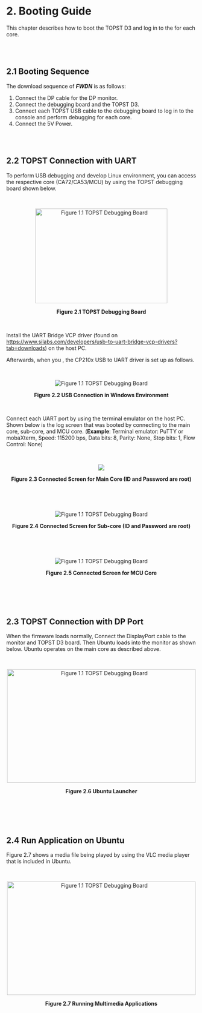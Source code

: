 #  2. Booting Guide

This chapter describes how to boot the TOPST D3 and log in to the for each core.

<br><br>

## 2.1 Booting Sequence

The download sequence of ***FWDN*** is as follows:

1. Connect the DP cable for the DP monitor.
2. Connect the debugging board and the TOPST D3.
3. Connect each TOPST USB cable to the debugging board to log in to the console and perform debugging for each core.
4. Connect the 5V Power.

<br><br>

## 2.2 TOPST Connection with UART

To perform USB debugging and develop Linux environment, you can access the respective core (CA72/CA53/MCU) by using the TOPST debugging board shown below.

<br><div align="center">
    <img src="https://github.com/Topst-Dev/Documentation/assets/16188136/459f6a91-8358-4818-9bab-e8ccf2933521" alt="Figure 1.1 TOPST Debugging Board" width="350" height="250">
    <p><strong>Figure 2.1 TOPST Debugging Board</strong></p>
</div><br>

Install the UART Bridge VCP driver (found on https://www.silabs.com/developers/usb-to-uart-bridge-vcp-drivers?tab=downloads) on the host PC.

Afterwards, when you , the CP210x USB to UART driver is set up as follows.

<br><div align="center">
    <img src="https://github.com/Topst-Dev/Documentation/assets/16188136/9e5444c8-2990-4d93-99ae-71740d5284e4" alt="Figure 1.1 TOPST Debugging Board">
    <p><strong>Figure 2.2 USB Connection in Windows Environment</strong></p>
</div><br>

Connect each UART port by using the terminal emulator on the host PC. Shown below is the log screen that was booted by connecting to the main core, sub-core, and MCU core. (**Example**: Terminal emulator: PuTTY or mobaXterm, Speed: 115200 bps, Data bits: 8, Parity: None, Stop bits: 1, Flow Control: None)

<br><div align="center">
    <img src="https://github.com/Topst-Dev/Documentation/assets/161264431/eb38e963-ea0c-4453-b59a-d184293d488a" >
    <p><strong>Figure 2.3 Connected Screen for Main Core (ID and Password are root)</strong></p>
</div><br>

<br><div align="center">
    <img src="https://github.com/Topst-Dev/Documentation/assets/16188136/60909aba-3c0f-49d5-b622-9bdfd9073b85" alt="Figure 1.1 TOPST Debugging Board" >
    <p><strong>Figure 2.4 Connected Screen for Sub-core (ID and Password are root)</strong></p>
</div><br>

<br><div align="center">
    <img src="https://github.com/Topst-Dev/Documentation/assets/16188136/24ceb1f4-11bc-4bea-b8fa-2dc135001237" alt="Figure 1.1 TOPST Debugging Board" >
    <p><strong>Figure 2.5 Connected Screen for MCU Core</strong></p>
</div><br>

<br><br>

## 2.3 TOPST Connection with DP Port

When the firmware loads normally, Connect the DisplayPort cable to the monitor and TOPST D3 board. Then Ubuntu loads into the monitor as shown below. Ubuntu operates on the main core as described above.

<br><div align="center">
    <img src="https://github.com/Topst-Dev/Documentation/assets/16188136/0633a9c2-af8f-472e-97c3-26b34a5c5aa4" alt="Figure 1.1 TOPST Debugging Board" width="500" height="300">
    <p><strong>Figure 2.6 Ubuntu Launcher</strong></p>
</div><br>

<br><br>

## 2.4 Run Application on Ubuntu

Figure 2.7 shows a media file being played by using the VLC media player that is included in Ubuntu.

<br><div align="center">
    <img src="https://github.com/Topst-Dev/Documentation/assets/16188136/b145b759-2a52-471e-813a-7aa97fd88fd5" alt="Figure 1.1 TOPST Debugging Board" width="500" height="300">
    <p><strong>Figure 2.7 Running Multimedia Applications</strong></p>
</div><br>

